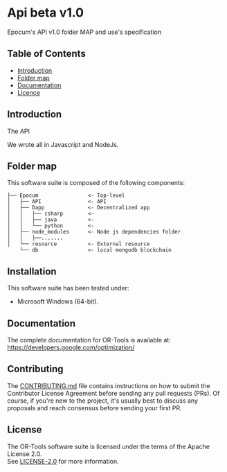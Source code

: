# Api beta v1.0

Epocum's API v1.0 folder MAP and use's specification

## Table of Contents

*   [Introduction](#introduction)
*   [Folder map](#folder-map)
*   [Documentation](#documentation)
*   [Licence](#license)

## Introduction

The API 

We wrote all in Javascript and NodeJs.

## Folder map

This software suite is composed of the following components:

```
├── Epocum                <- Top-level
│   ├── API               <- API
│   ├── Dapp              <- Decentralized app
│   │   ├── csharp        <- 
│   │   ├── java          <-
│   │   └── python        <-
│   ├── node_modules      <- Node js dependencies folder
│   │   ├──.......
│   └── resource          <- External resource
    └── db                <- local mongodb blockchain
```

## Installation

This software suite has been tested under:
- Microsoft Windows (64-bit).

## Documentation

The complete documentation for OR-Tools is available at:
https://developers.google.com/optimization/

## Contributing

The [CONTRIBUTING.md](CONTRIBUTING.md) file contains instructions on how to
submit the Contributor License Agreement before sending any pull requests (PRs).
Of course, if you're new to the project, it's usually best to discuss any
proposals and reach consensus before sending your first PR.

## License

The OR-Tools software suite is licensed under the terms of the Apache License 2.0.
<br>See [LICENSE-2.0](LICENSE-2.0.txt) for more information.
